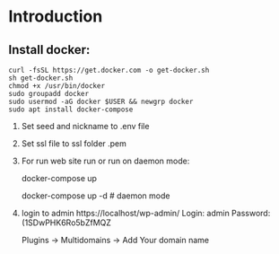 # Introduction 

## Install docker:

    curl -fsSL https://get.docker.com -o get-docker.sh
    sh get-docker.sh
    chmod +x /usr/bin/docker
    sudo groupadd docker
    sudo usermod -aG docker $USER && newgrp docker
    sudo apt install docker-compose

1) Set seed and nickname to .env file

2) Set ssl file to ssl folder <domain>.pem

3) For run web site run or run on daemon mode:

    docker-compose up 

    docker-compose up -d # daemon mode

4) login to admin 
    https://localhost/wp-admin/
    Login: admin
    Password: (1SDwPHK6Ro5bZfMQZ

    Plugins -> Multidomains -> Add Your domain name

